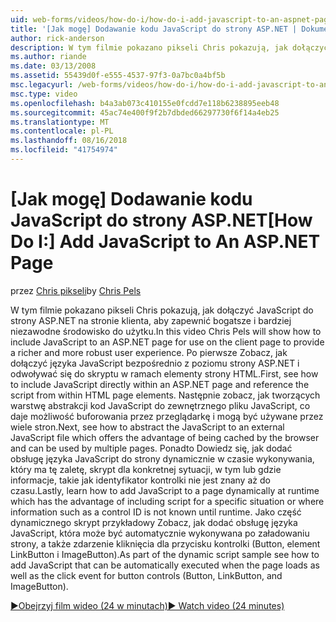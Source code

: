 ```yaml
---
uid: web-forms/videos/how-do-i/how-do-i-add-javascript-to-an-aspnet-page
title: '[Jak mogę] Dodawanie kodu JavaScript do strony ASP.NET | Dokumentacja firmy Microsoft'
author: rick-anderson
description: W tym filmie pokazano pikseli Chris pokazują, jak dołączyć JavaScript do strony ASP.NET na stronie klienta, aby zapewnić bogatsze i bardziej niezawodne środowisko do użytku...
ms.author: riande
ms.date: 03/13/2008
ms.assetid: 55439d0f-e555-4537-97f3-0a7bc0a4bf5b
msc.legacyurl: /web-forms/videos/how-do-i/how-do-i-add-javascript-to-an-aspnet-page
msc.type: video
ms.openlocfilehash: b4a3ab073c410155e0fcdd7e118b6238895eeb48
ms.sourcegitcommit: 45ac74e400f9f2b7dbded66297730f6f14a4eb25
ms.translationtype: MT
ms.contentlocale: pl-PL
ms.lasthandoff: 08/16/2018
ms.locfileid: "41754974"
---
```

<a name="how-do-i-add-javascript-to-an-aspnet-page"></a><span data-ttu-id="871ff-103">[Jak mogę] Dodawanie kodu JavaScript do strony ASP.NET</span><span class="sxs-lookup"><span data-stu-id="871ff-103">[How Do I:] Add JavaScript to An ASP.NET Page</span></span>
====================
<span data-ttu-id="871ff-104">przez [Chris pikseli](https://twitter.com/chrispels)</span><span class="sxs-lookup"><span data-stu-id="871ff-104">by [Chris Pels](https://twitter.com/chrispels)</span></span>

<span data-ttu-id="871ff-105">W tym filmie pokazano pikseli Chris pokazują, jak dołączyć JavaScript do strony ASP.NET na stronie klienta, aby zapewnić bogatsze i bardziej niezawodne środowisko do użytku.</span><span class="sxs-lookup"><span data-stu-id="871ff-105">In this video Chris Pels will show how to include JavaScript to an ASP.NET page for use on the client page to provide a richer and more robust user experience.</span></span> <span data-ttu-id="871ff-106">Po pierwsze Zobacz, jak dołączyć języka JavaScript bezpośrednio z poziomu strony ASP.NET i odwoływać się do skryptu w ramach elementy strony HTML.</span><span class="sxs-lookup"><span data-stu-id="871ff-106">First, see how to include JavaScript directly within an ASP.NET page and reference the script from within HTML page elements.</span></span> <span data-ttu-id="871ff-107">Następnie zobacz, jak tworzących warstwę abstrakcji kod JavaScript do zewnętrznego pliku JavaScript, co daje możliwość buforowania przez przeglądarkę i mogą być używane przez wiele stron.</span><span class="sxs-lookup"><span data-stu-id="871ff-107">Next, see how to abstract the JavaScript to an external JavaScript file which offers the advantage of being cached by the browser and can be used by multiple pages.</span></span> <span data-ttu-id="871ff-108">Ponadto Dowiedz się, jak dodać obsługę języka JavaScript do strony dynamicznie w czasie wykonywania, który ma tę zaletę, skrypt dla konkretnej sytuacji, w tym lub gdzie informacje, takie jak identyfikator kontrolki nie jest znany aż do czasu.</span><span class="sxs-lookup"><span data-stu-id="871ff-108">Lastly, learn how to add JavaScript to a page dynamically at runtime which has the advantage of including script for a specific situation or where information such as a control ID is not known until runtime.</span></span> <span data-ttu-id="871ff-109">Jako część dynamicznego skrypt przykładowy Zobacz, jak dodać obsługę języka JavaScript, która może być automatycznie wykonywana po załadowaniu strony, a także zdarzenie kliknięcia dla przycisku kontrolki (Button, element LinkButton i ImageButton).</span><span class="sxs-lookup"><span data-stu-id="871ff-109">As part of the dynamic script sample see how to add JavaScript that can be automatically executed when the page loads as well as the click event for button controls (Button, LinkButton, and ImageButton).</span></span>

[<span data-ttu-id="871ff-110">&#9654;Obejrzyj film wideo (24 w minutach)</span><span class="sxs-lookup"><span data-stu-id="871ff-110">&#9654; Watch video (24 minutes)</span></span>](https://channel9.msdn.com/Blogs/ASP-NET-Site-Videos/how-do-i-add-javascript-to-an-aspnet-page)
